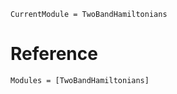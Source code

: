 ```@meta
CurrentModule = TwoBandHamiltonians
```

# Reference
```@autodocs
Modules = [TwoBandHamiltonians]
```
